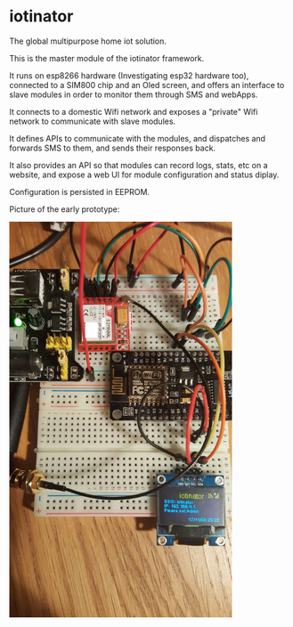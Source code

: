 # iotinator
The global multipurpose home iot solution.

This is the master module of the iotinator framework.


It runs on esp8266 hardware (Investigating esp32 hardware too), connected to a SIM800 chip and an Oled screen, and offers an interface to slave modules in order to monitor them through SMS and webApps.

It connects to a domestic Wifi network and exposes a "private" Wifi network to communicate with slave modules.

It defines APIs to communicate with the modules, and dispatches and forwards SMS to them, and sends their responses back.

It also provides an API so that modules can record logs, stats, etc on a website, and expose a web UI for module configuration and status diplay.

Configuration is persisted in EEPROM.


Picture of the early prototype:

<img src="resources/prototype.jpg" width="400px"/>

